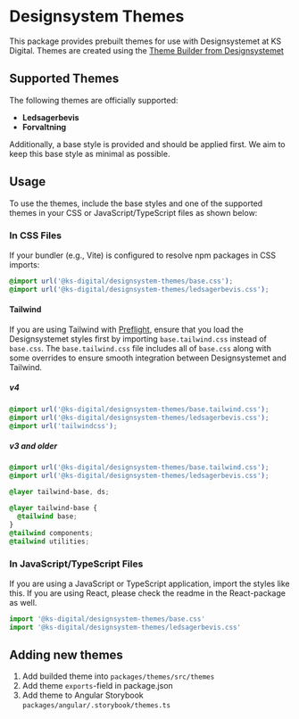 # Designsystem Themes

This package provides prebuilt themes for use with Designsystemet at KS Digital. Themes are created using the [Theme Builder from Designsystemet](https://theme.designsystemet.no/)

## Supported Themes

The following themes are officially supported:

- **Ledsagerbevis**
- **Forvaltning**

Additionally, a base style is provided and should be applied first. We aim to keep this base style as minimal as possible.

## Usage

To use the themes, include the base styles and one of the supported themes in your CSS or JavaScript/TypeScript files as shown below:

### In CSS Files

If your bundler (e.g., Vite) is configured to resolve npm packages in CSS imports:

```css
@import url('@ks-digital/designsystem-themes/base.css');
@import url('@ks-digital/designsystem-themes/ledsagerbevis.css');
```

#### Tailwind

If you are using Tailwind with [Preflight](https://tailwindcss.com/docs/preflight), ensure that you load the Designsystemet styles first by importing `base.tailwind.css` instead of `base.css`. The `base.tailwind.css` file includes all of `base.css` along with some overrides to ensure smooth integration between Designsystemet and Tailwind.

##### v4

```css
@import url('@ks-digital/designsystem-themes/base.tailwind.css');
@import url('@ks-digital/designsystem-themes/ledsagerbevis.css');
@import url('tailwindcss');
```

##### v3 and older

```css
@import url('@ks-digital/designsystem-themes/base.tailwind.css');
@import url('@ks-digital/designsystem-themes/ledsagerbevis.css');

@layer tailwind-base, ds;

@layer tailwind-base {
  @tailwind base;
}
@tailwind components;
@tailwind utilities;
```

### In JavaScript/TypeScript Files

If you are using a JavaScript or TypeScript application, import the styles like this. If you are using React, please check the readme in the React-package as well.

```javascript
import '@ks-digital/designsystem-themes/base.css'
import '@ks-digital/designsystem-themes/ledsagerbevis.css'
```

## Adding new themes

1. Add builded theme into `packages/themes/src/themes`
2. Add theme `exports`-field in package.json
3. Add theme to Angular Storybook `packages/angular/.storybook/themes.ts`
